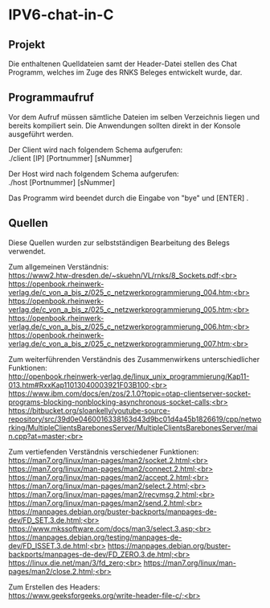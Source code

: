 # IPV6-chat-in-C


## Projekt ##

Die enthaltenen Quelldateien samt der Header-Datei stellen des Chat Programm, welches im Zuge des RNKS Beleges entwickelt wurde, dar.

## Programmaufruf ##

Vor dem Aufruf müssen sämtliche Dateien im selben Verzeichnis liegen und bereits kompiliert sein.
Die Anwendungen sollten direkt in der Konsole ausgeführt werden.

Der Client wird nach folgendem Schema aufgerufen:<br>
./client [IP] [Portnummer] [sNummer]<br>

Der Host wird nach folgendem Schema aufgerufen:<br>
./host [Portnummer] [sNummer]<br>

Das Programm wird beendet durch die Eingabe von "bye" und [ENTER] .<br>

## Quellen ##

Diese Quellen wurden zur selbstständigen Bearbeitung des Belegs verwendet.<br>

Zum allgemeinen Verständnis:<br>
https://www2.htw-dresden.de/~skuehn/VL/rnks/8_Sockets.pdf;<br>
https://openbook.rheinwerk-verlag.de/c_von_a_bis_z/025_c_netzwerkprogrammierung_004.htm;<br>
https://openbook.rheinwerk-verlag.de/c_von_a_bis_z/025_c_netzwerkprogrammierung_005.htm;<br>
https://openbook.rheinwerk-verlag.de/c_von_a_bis_z/025_c_netzwerkprogrammierung_006.htm;<br>
https://openbook.rheinwerk-verlag.de/c_von_a_bis_z/025_c_netzwerkprogrammierung_007.htm;<br>

Zum weiterführenden Verständnis des Zusammenwirkens unterschiedlicher Funktionen:<br>
http://openbook.rheinwerk-verlag.de/linux_unix_programmierung/Kap11-013.htm#RxxKap11013040003921F03B100;<br>
https://www.ibm.com/docs/en/zos/2.1.0?topic=otap-clientserver-socket-programs-blocking-nonblocking-asynchronous-socket-calls;<br>
https://bitbucket.org/sloankelly/youtube-source-repository/src/39d0e0460016338163d43d9bc01d4a45b1826619/cpp/networking/MultipleClientsBarebonesServer/MultipleClientsBarebonesServer/main.cpp?at=master;<br>


Zum vertiefenden Verständnis verschiedener Funktionen:<br>
https://man7.org/linux/man-pages/man2/socket.2.html;<br>
https://man7.org/linux/man-pages/man2/connect.2.html;<br>
https://man7.org/linux/man-pages/man2/accept.2.html;<br>
https://man7.org/linux/man-pages/man2/select.2.html;<br>
https://man7.org/linux/man-pages/man2/recvmsg.2.html;<br>
https://man7.org/linux/man-pages/man2/send.2.html;<br>
https://manpages.debian.org/buster-backports/manpages-de-dev/FD_SET.3.de.html;<br>
https://www.mkssoftware.com/docs/man3/select.3.asp;<br>
https://manpages.debian.org/testing/manpages-de-dev/FD_ISSET.3.de.html;<br>
https://manpages.debian.org/buster-backports/manpages-de-dev/FD_ZERO.3.de.html;<br>
https://linux.die.net/man/3/fd_zero;<br>
https://man7.org/linux/man-pages/man2/close.2.html;<br>

Zum Erstellen des Headers:<br>
https://www.geeksforgeeks.org/write-header-file-c/;<br>

